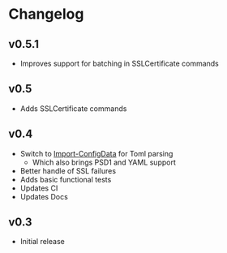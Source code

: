# Changelog

## v0.5.1

- Improves support for batching in SSLCertificate commands

## v0.5

- Adds SSLCertificate commands

## v0.4

- Switch to [Import-ConfigData](https://github.com/cdhunt/Import-ConfigData) for Toml parsing
  - Which also brings PSD1 and YAML support
- Better handle of SSL failures
- Adds basic functional tests
- Updates CI
- Updates Docs

## v0.3

- Initial release
